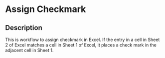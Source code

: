 # Assign Checkmark

## Description 
This is workflow to assign checkmark in Excel.
If the entry in a cell in Sheet 2 of Excel matches a cell in Sheet 1 of Excel,
it places a check mark in the adjacent cell in Sheet 1.